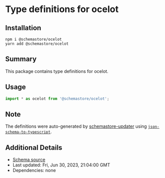 # Type definitions for ocelot

## Installation

```
npm i @schemastore/ocelot
yarn add @schemastore/ocelot
```

## Summary

This package contains type definitions for ocelot.

## Usage

```ts
import * as ocelot from '@schemastore/ocelot';
```

## Note

The definitions were auto-generated by [schemastore-updater](https://github.com/ffflorian/schemastore-updater) using [`json-schema-to-typescript`](https://www.npmjs.com/package/json-schema-to-typescript).

## Additional Details

* [Schema source](https://github.com/SchemaStore/schemastore/tree/master/src/schemas/json/ocelot)
* Last updated: Fri, Jun 30, 2023, 21:04:00 GMT
* Dependencies: none
